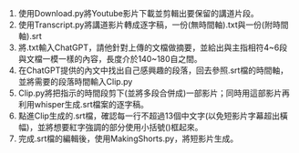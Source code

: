 1. 使用Download.py將Youtube影片下載並剪輯出要保留的講道片段。
2. 使用Transcript.py將講道影片轉成逐字稿，一份(無時間軸).txt與一份(附時間軸).srt 
3. 將.txt輸入ChatGPT，請他針對上傳的文檔做摘要，並給出與主指相符4~6段與文檔一模一樣的內容，長度介於140~180自之間。
4. 在ChatGPT提供的內文中找出自己感興趣的段落，回去參照.srt檔的時間軸，並將需要的段落時間輸入Clip.py
5. Clip.py將把指示的時間段剪下(並將多段合併成)一部影片；同時用這部影片再利用whisper生成.srt檔案的逐字稿。
6. 點進Clip生成的.srt檔，確認每一行不超過13個中文字(以免短影片字幕超出橫幅)，並將想要紅字強調的部分使用小括號()框起來。
7. 完成.srt檔的編輯後，使用MakingShorts.py，將短影片生成。
